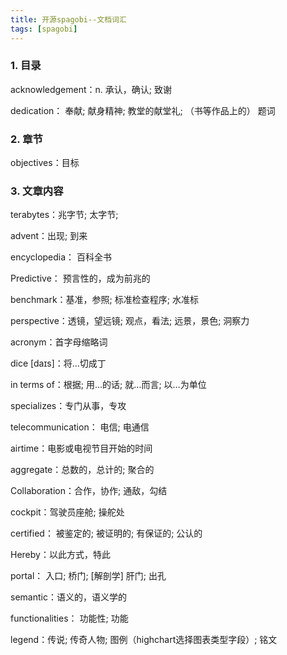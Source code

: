 ```yaml
---
title: 开源spagobi--文档词汇
tags: [spagobi]
---
```


### 1. 目录

acknowledgement：n.  承认，确认; 致谢

dedication： 奉献; 献身精神; 教堂的献堂礼; （书等作品上的） 题词

### 2. 章节

objectives：目标


### 3. 文章内容

terabytes：兆字节; 太字节;

advent：出现; 到来

encyclopedia： 百科全书

Predictive： 预言性的，成为前兆的

benchmark：基准，参照; 标准检查程序; 水准标

perspective：透镜，望远镜; 观点，看法; 远景，景色; 洞察力

acronym：首字母缩略词

dice [daɪs]：将…切成丁

in terms of：根据; 用…的话; 就…而言; 以…为单位

specializes：专门从事，专攻

telecommunication： 电信; 电通信

airtime：电影或电视节目开始的时间

aggregate：总数的，总计的; 聚合的

Collaboration：合作，协作; 通敌，勾结

cockpit：驾驶员座舱; 操舵处

certified： 被鉴定的; 被证明的; 有保证的; 公认的

Hereby：以此方式，特此

portal： 入口; 桥门; [解剖学] 肝门; 出孔

semantic：语义的，语义学的

functionalities： 功能性; 功能

legend：传说; 传奇人物; 图例（highchart选择图表类型字段）; 铭文